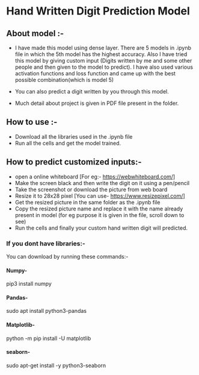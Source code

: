 # Hand Written Digit Prediction Model

## About model :-

* I have made this model using dense layer. There are 5 models in .ipynb file in which the 5th model has the highest accuracy. Also I have tried this model by giving custom input (Digits written by me and some other people and then given to the model to predict). I have also used various activation functions and loss function and came up with the best possible combination(which is model 5)

* You can also predict a digit written by you through this model.

* Much detail about project is given in PDF file present in the folder.

## How to use :-

* Download all the libraries used in the .ipynb file
* Run all the cells and get the model trained.

## How to predict customized inputs:-

* open a online whiteboard [For eg:- https://webwhiteboard.com/]
* Make the screen black and then write the digit on it using a pen/pencil
* Take the screenshot or download the picture from web board
* Resize it to 28x28 pixel [You can use- https://www.resizepixel.com/]
* Get the resized picture in the same folder as the .ipynb file
* Copy the resized picture name and replace it with the name already present in model (for eg purpose it is given in the file, scroll down to see)
* Run the cells and finally your custom hand written digit will predicted.

### If you dont have libraries:-
 You can download by running these commands:-
 #### Numpy-
 pip3 install numpy
 
 #### Pandas-
  sudo apt install python3-pandas

 #### Matplotlib-
 python -m pip install -U matplotlib
 #### seaborn-
 sudo apt-get install -y python3-seaborn
